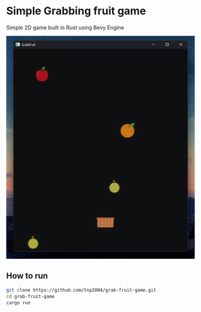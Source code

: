 # Simple Grabbing fruit game

Simple 2D game built in Rust using Bevy Engine

![Game Screenshot](preview.png)

## How to run

```bash
git clone https://github.com/tnp2004/grab-fruit-game.git
cd grab-fruit-game
cargo run
```
